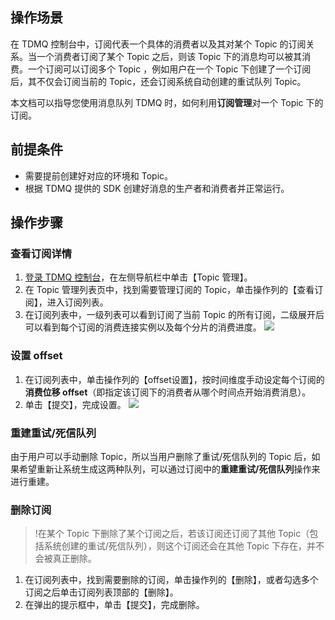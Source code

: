 ## 操作场景
在 TDMQ 控制台中，订阅代表一个具体的消费者以及其对某个 Topic 的订阅关系。当一个消费者订阅了某个 Topic 之后，则该 Topic 下的消息均可以被其消费。一个订阅可以订阅多个 Topic ，例如用户在一个 Topic 下创建了一个订阅后，其不仅会订阅当前的 Topic，还会订阅系统自动创建的重试队列 Topic。

本文档可以指导您使用消息队列 TDMQ 时，如何利用**订阅管理**对一个 Topic 下的订阅。

## 前提条件

- 需要提前创建好对应的环境和 Topic。
- 根据 TDMQ 提供的 SDK 创建好消息的生产者和消费者并正常运行。

## 操作步骤

### 查看订阅详情

1. [登录 TDMQ 控制台](https://console.cloud.tencent.com/tdmq)，在左侧导航栏中单击【Topic 管理】。
2. 在 Topic 管理列表页中，找到需要管理订阅的 Topic，单击操作列的【查看订阅】，进入订阅列表。
3. 在订阅列表中，一级列表可以看到订阅了当前 Topic 的所有订阅，二级展开后可以看到每个订阅的消费连接实例以及每个分片的消费进度。
![](https://main.qcloudimg.com/raw/9a52b3f6b34eb19905ca3cc8d2d0db4c.png)

### 设置 offset
1. 在订阅列表中，单击操作列的【offset设置】，按时间维度手动设定每个订阅的**消费位移 offset**（即指定该订阅下的消费者从哪个时间点开始消费消息）。
2. 单击【提交】，完成设置。
![](https://main.qcloudimg.com/raw/abc24bdebba5c70cbaee0d14ea40ab20.png)

### 重建重试/死信队列

由于用户可以手动删除 Topic，所以当用户删除了重试/死信队列的 Topic 后，如果希望重新让系统生成这两种队列，可以通过订阅中的**重建重试/死信队列**操作来进行重建。

### 删除订阅
>!在某个 Topic 下删除了某个订阅之后，若该订阅还订阅了其他 Topic（包括系统创建的重试/死信队列），则这个订阅还会在其他 Topic 下存在，并不会被真正删除。

1. 在订阅列表中，找到需要删除的订阅，单击操作列的【删除】，或者勾选多个订阅之后单击订阅列表顶部的【删除】。
2. 在弹出的提示框中，单击【提交】，完成删除。

